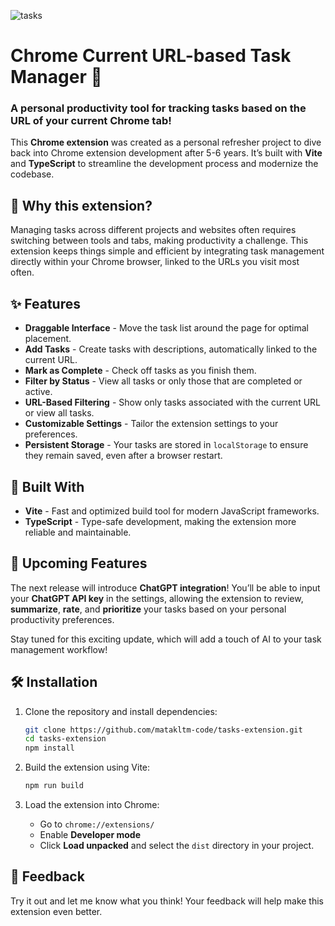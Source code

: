 ![tasks](https://github.com/user-attachments/assets/d6e2d243-298d-4cd7-9ce0-47b216f7d57f)
# Chrome Current URL-based Task Manager 🚀

### A personal productivity tool for tracking tasks based on the URL of your current Chrome tab!

This **Chrome extension** was created as a personal refresher project to dive back into Chrome extension development after 5-6 years. It’s built with **Vite** and **TypeScript** to streamline the development process and modernize the codebase.

## 🌟 Why this extension?
Managing tasks across different projects and websites often requires switching between tools and tabs, making productivity a challenge. This extension keeps things simple and efficient by integrating task management directly within your Chrome browser, linked to the URLs you visit most often.

## ✨ Features

- **Draggable Interface** - Move the task list around the page for optimal placement.
- **Add Tasks** - Create tasks with descriptions, automatically linked to the current URL.
- **Mark as Complete** - Check off tasks as you finish them.
- **Filter by Status** - View all tasks or only those that are completed or active.
- **URL-Based Filtering** - Show only tasks associated with the current URL or view all tasks.
- **Customizable Settings** - Tailor the extension settings to your preferences.
- **Persistent Storage** - Your tasks are stored in `localStorage` to ensure they remain saved, even after a browser restart.

## 🚀 Built With

- **Vite** - Fast and optimized build tool for modern JavaScript frameworks.
- **TypeScript** - Type-safe development, making the extension more reliable and maintainable.

## 🔮 Upcoming Features

The next release will introduce **ChatGPT integration**! You’ll be able to input your **ChatGPT API key** in the settings, allowing the extension to review, **summarize**, **rate**, and **prioritize** your tasks based on your personal productivity preferences.

Stay tuned for this exciting update, which will add a touch of AI to your task management workflow!

## 🛠️ Installation

1. Clone the repository and install dependencies:
   ```bash
   git clone https://github.com/matakltm-code/tasks-extension.git
   cd tasks-extension
   npm install
   ```

2. Build the extension using Vite:
   ```bash
   npm run build
   ```

3. Load the extension into Chrome:
   - Go to `chrome://extensions/`
   - Enable **Developer mode**
   - Click **Load unpacked** and select the `dist` directory in your project.

## 💬 Feedback
Try it out and let me know what you think! Your feedback will help make this extension even better.
